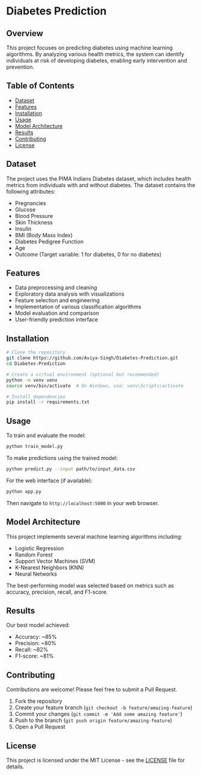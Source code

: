 # Diabetes Prediction

## Overview
This project focuses on predicting diabetes using machine learning algorithms. By analyzing various health metrics, the system can identify individuals at risk of developing diabetes, enabling early intervention and prevention.

## Table of Contents
- [Dataset](#dataset)
- [Features](#features)
- [Installation](#installation)
- [Usage](#usage)
- [Model Architecture](#model-architecture)
- [Results](#results)
- [Contributing](#contributing)
- [License](#license)

## Dataset
The project uses the PIMA Indians Diabetes dataset, which includes health metrics from individuals with and without diabetes. The dataset contains the following attributes:
- Pregnancies
- Glucose
- Blood Pressure
- Skin Thickness
- Insulin
- BMI (Body Mass Index)
- Diabetes Pedigree Function
- Age
- Outcome (Target variable: 1 for diabetes, 0 for no diabetes)

## Features
- Data preprocessing and cleaning
- Exploratory data analysis with visualizations
- Feature selection and engineering
- Implementation of various classification algorithms
- Model evaluation and comparison
- User-friendly prediction interface

## Installation
```bash
# Clone the repository
git clone https://github.com/Aviya-Singh/Diabetes-Prediction.git
cd Diabetes-Prediction

# Create a virtual environment (optional but recommended)
python -m venv venv
source venv/bin/activate  # On Windows, use: venv\Scripts\activate

# Install dependencies
pip install -r requirements.txt
```

## Usage
To train and evaluate the model:
```bash
python train_model.py
```

To make predictions using the trained model:
```bash
python predict.py --input path/to/input_data.csv
```

For the web interface (if available):
```bash
python app.py
```
Then navigate to `http://localhost:5000` in your web browser.

## Model Architecture
This project implements several machine learning algorithms including:
- Logistic Regression
- Random Forest
- Support Vector Machines (SVM)
- K-Nearest Neighbors (KNN)
- Neural Networks

The best-performing model was selected based on metrics such as accuracy, precision, recall, and F1-score.

## Results
Our best model achieved:
- Accuracy: ~85%
- Precision: ~80%
- Recall: ~82%
- F1-score: ~81%

## Contributing
Contributions are welcome! Please feel free to submit a Pull Request.

1. Fork the repository
2. Create your feature branch (`git checkout -b feature/amazing-feature`)
3. Commit your changes (`git commit -m 'Add some amazing feature'`)
4. Push to the branch (`git push origin feature/amazing-feature`)
5. Open a Pull Request

## License
This project is licensed under the MIT License - see the [LICENSE](LICENSE) file for details.